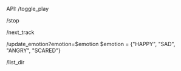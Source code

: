 API:
/toggle_play

/stop

/next_track

/update_emotion?emotion=$emotion
$emotion = {"HAPPY", "SAD", "ANGRY", "SCARED"}

/list_dir
